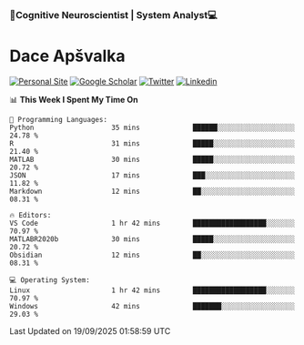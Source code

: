 ### 🧠Cognitive Neuroscientist | System Analyst💻
# Dace Apšvalka

[![Personal Site](https://img.shields.io/badge/website-teal?style=for-the-badge&logo=About.me&logoColor=white)](https://dcdace.net/)
[![Google Scholar](https://img.shields.io/badge/Scholar-yellow?style=for-the-badge&logo=googlescholar&logoColor=ffffff)](https://scholar.google.com/citations?hl=en&user=W8q0HBkAAAAJ&view_op=list_works&sortby=pubdate)
[![Twitter](https://img.shields.io/badge/Twitter-1DA1F2?logo=twitter&logoColor=white&style=for-the-badge)](https://twitter.com/dcdace)
[![Linkedin](https://img.shields.io/badge/linkedin-0077B5?logo=linkedin&logoColor=white&style=for-the-badge)](https://www.linkedin.com/in/dace-apsvalka/)

<!--
[![Dace's wakatime stats](https://github-readme-stats.vercel.app/api/wakatime?username=dcdace&theme=react&layout=compact&custom_title=Coding+past+7+days&v=2)](https://github.com/dcdace/dcdace)


[![github](https://img.shields.io/github/followers/dcdace?logo=github&style=plastic)](https://github.com/dcdace?tab=followers "GitHub followers")
[![wakatime](https://wakatime.com/badge/user/6e7556d3-b1db-4eef-a7e8-9bad735fc27e.svg?style=plastic?v=2)](https://wakatime.com/@6e7556d3-b1db-4eef-a7e8-9bad735fc27e "Total time coded since Feb 28 2022")

[![twitter](https://img.shields.io/twitter/follow/dcdace?label=followers&logo=twitter&color=%23007ec6&style=plastic)](https://twitter.com/dcdace "Twitter followers")

[![Dace's languages](https://github-readme-stats-one-nu-13.vercel.app/api/top-langs/?username=dcdace&langs_count=10&theme=nord&layout=compact)](https://github.com/anuraghazra/github-readme-stats) 
[![Dace's GitHub stats](https://github-readme-stats-one-nu-13.vercel.app/api?username=dcdace&theme=dracula&hide=prs,issues&count_private=true&show_icons=true&hide_rank=true&include_all_commits=true&hide_title=false&custom_title=GitHub+Stats)](https://github.com/anuraghazra/github-readme-stats)
-->

<!--START_SECTION:waka-->
📊 **This Week I Spent My Time On** 

```text
💬 Programming Languages: 
Python                   35 mins             ██████░░░░░░░░░░░░░░░░░░░   24.78 % 
R                        31 mins             █████░░░░░░░░░░░░░░░░░░░░   21.40 % 
MATLAB                   30 mins             █████░░░░░░░░░░░░░░░░░░░░   20.72 % 
JSON                     17 mins             ███░░░░░░░░░░░░░░░░░░░░░░   11.82 % 
Markdown                 12 mins             ██░░░░░░░░░░░░░░░░░░░░░░░   08.31 % 

🔥 Editors: 
VS Code                  1 hr 42 mins        ██████████████████░░░░░░░   70.97 % 
MATLABR2020b             30 mins             █████░░░░░░░░░░░░░░░░░░░░   20.72 % 
Obsidian                 12 mins             ██░░░░░░░░░░░░░░░░░░░░░░░   08.31 % 

💻 Operating System: 
Linux                    1 hr 42 mins        ██████████████████░░░░░░░   70.97 % 
Windows                  42 mins             ███████░░░░░░░░░░░░░░░░░░   29.03 % 
```


 Last Updated on 19/09/2025 01:58:59 UTC
<!--END_SECTION:waka-->

